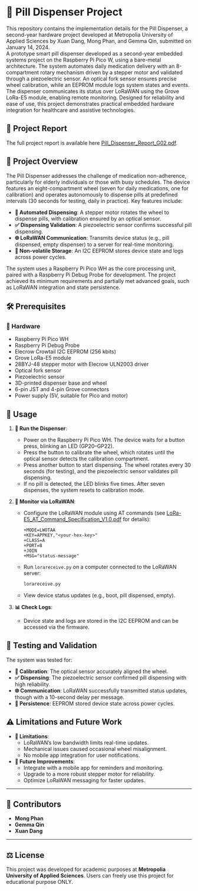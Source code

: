 # 💊 Pill Dispenser Project

This repository contains the implementation details for the Pill Dispenser, a second-year hardware project developed at Metropolia University of Applied Sciences by Xuan Dang, Mong Phan, and Gemma Qin, submitted on January 14, 2024.   
A prototype smart pill dispenser developed as a second-year embedded systems project on the Raspberry Pi
              Pico W, using a bare-metal architecture. The system automates daily medication delivery with an
              8-compartment rotary mechanism driven by a stepper motor and validated through a piezoelectric sensor. An
              optical fork sensor ensures precise wheel calibration, while an EEPROM module logs system states and
              events. The dispenser communicates its status over LoRaWAN using the Grove LoRa-E5 module, enabling remote
              monitoring. Designed for reliability and ease of use, this project demonstrates practical embedded
              hardware integration for healthcare and assistive technologies.

## 📖 Project Report

The full project report is available here [Pill_Dispenser_Report_G02.pdf](Pill_Dispenser_Report_G02.pdf).

## 📝 Project Overview

The Pill Dispenser addresses the challenge of medication non-adherence, particularly for elderly individuals or those with busy schedules. The device features an eight-compartment wheel (seven for daily medications, one for calibration) and operates autonomously to dispense pills at predefined intervals (30 seconds for testing, daily in practice). Key features include:

- **🔄 Automated Dispensing**: A stepper motor rotates the wheel to dispense pills, with calibration ensured by an optical sensor.
- **✅ Dispensing Validation**: A piezoelectric sensor confirms successful pill dispensing.
- **🌐 LoRaWAN Communication**: Transmits device status (e.g., pill dispensed, empty dispenser) to a server for real-time monitoring.
- **💾 Non-volatile Storage**: An I2C EEPROM stores device state and logs across power cycles.

The system uses a Raspberry Pi Pico WH as the core processing unit, paired with a Raspberry Pi Debug Probe for development. The project achieved its minimum requirements and partially met advanced goals, such as LoRaWAN integration and state persistence.

## 🛠 Prerequisites

### 🔧 Hardware
- Raspberry Pi Pico WH
- Raspberry Pi Debug Probe
- Elecrow Crowtail I2C EEPROM (256 kbits)
- Grove LoRa-E5 module
- 28BYJ-48 stepper motor with Elecrow ULN2003 driver
- Optical fork sensor
- Piezoelectric sensor
- 3D-printed dispenser base and wheel
- 6-pin JST and 4-pin Grove connectors
- Power supply (5V, suitable for Pico and motor)

## 🚀 Usage

1. **🤖 Run the Dispenser**:
   - Power on the Raspberry Pi Pico WH. The device waits for a button press, blinking an LED (GP20–GP22).
   - Press the button to calibrate the wheel, which rotates until the optical sensor detects the calibration compartment.
   - Press another button to start dispensing. The wheel rotates every 30 seconds (for testing), and the piezoelectric sensor validates pill dispensing.
   - If no pill is detected, the LED blinks five times. After seven dispenses, the system resets to calibration mode.

2. **📡 Monitor via LoRaWAN**:
   - Configure the LoRaWAN module using AT commands (see [LoRa-E5_AT_Command_Specification_V1.0.pdf](LoRa-E5_AT_Command_Specification_V1.0.pdf) for details):
     ```plaintext
     +MODE=LWOTAA
     +KEY=APPKEY,"<your-hex-key>"
     +CLASS=A
     +PORT=8
     +JOIN
     +MSG="status-message"
     ```
   - Run `lorareceive.py` on a computer connected to the LoRaWAN server:
     ```bash
     lorareceive.py
     ```
   - View device status updates (e.g., boot, pill dispensed, empty).

3. **📊 Check Logs**:
   - Device state and logs are stored in the I2C EEPROM and can be accessed via the firmware.

## 🧪 Testing and Validation

The system was tested for:
- **🔄 Calibration**: The optical sensor accurately aligned the wheel.
- **✅ Dispensing**: The piezoelectric sensor confirmed pill dispensing with high reliability.
- **🌐 Communication**: LoRaWAN successfully transmitted status updates, though with a 10-second delay per message.
- **💾 Persistence**: EEPROM stored device state across power cycles.

## ⚠️ Limitations and Future Work

- **🚫 Limitations**:
  - LoRaWAN’s low bandwidth limits real-time updates.
  - Mechanical issues caused occasional wheel misalignment.
  - No mobile app integration for user notifications.
- **🔮 Future Improvements**:
  - Integrate with a mobile app for reminders and monitoring.
  - Upgrade to a more robust stepper motor for reliability.
  - Optimize LoRaWAN messaging for faster updates.

---

## 📌 Contributors

- **Mong Phan**
- **Gemma Qin**
- **Xuan Dang**

---

## ⚖️ License

This project was developed for academic purposes at **Metropolia University of Applied Sciences**. Users can freely use this project for educational purpose ONLY.
